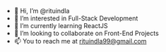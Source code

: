 - 👋 Hi, I’m @rituindla
- 👀 I’m interested in Full-Stack Development
- 🌱 I’m currently learning ReactJS
- 💞️ I’m looking to collaborate on Front-End Projects
- 📫 You to reach me at rituindla99@gmail.com

<!---
rituindla/rituindla is a ✨ special ✨ repository because its `README.md` (this file) appears on your GitHub profile.
You can click the Preview link to take a look at your changes.
--->
